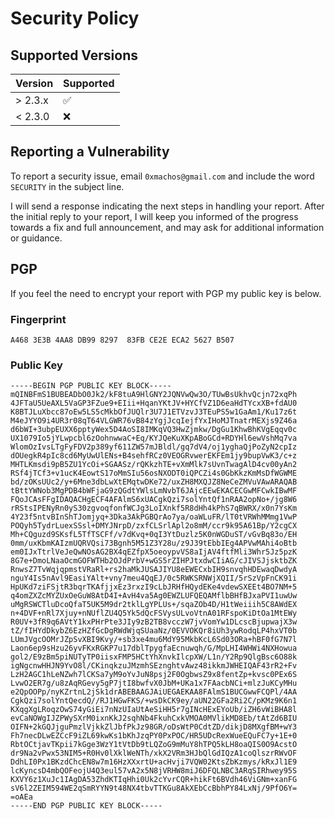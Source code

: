 # Security Policy

## Supported Versions

| Version   | Supported            |
| --------- | -------------------- |
| > 2.3.x   | :white_check_mark:   |
| < 2.3.0   | :x:                  |

## Reporting a Vulnerability

To report a security issue, email `0xmachos@gmail.com` and include the word `SECURITY` in the subject line.

I will send a response indicating the next steps in handling your report. After the initial reply to your report, I will keep you informed of the progress towards a fix and full announcement, and may ask for additional information or guidance.

## PGP

If you feel the need to encrypt your report with PGP my public key is below. 

### Fingerprint

```
A468 3E3B 4AA8 DB99 8297  83FB CE2E ECA2 5627 B507
```

### Public Key

```
-----BEGIN PGP PUBLIC KEY BLOCK-----
mQINBFmS1BUBEADbO0Jk2/kF8tuA9HlGNY2JQNVwQw3O/TUwBsUkhvQcjn72xqPh
4JFTaU5UeAXL5VaGP3FZue9+EIii+HqanYKtJV+HYCfVZ1D6eaHdTYcxXB+fdAU0
K8BTJLuXbcc87oEw5LS5cMkbOfJUQlr3U7J1ETVzvJ3TEuPS5w1GaAm1/Ku17z6t
M4eJYYO9i4UR3r08qT64VLGWR76vB84zYgjJcqIejfYxIHoMJTnatrMEXjs9Z46a
d6bWI+3ubpEUXX6pptyWex5D4AoSI8IMKqVQ3HwZjmkw/DgGu1KhwBhKVgEqqv0c
UX1079Io5jYLwpcbl6zOohnwwaC+Eq/KYJQeKuXKpABoGCd+RDYHl6ewVshMq7va
WlomOzIvsLTgFyFDV2p389yf611ZW57mJBldl/gq7dV4/oj1yghaQjPoZyN2cpIz
dOUegkR4pIc8cd6MyUwUlENs+B4sehfRCz0VEOGRvwerEKFEm1jy9bupVwK3/c+z
MHTLKmsdi9pB5ZU1YcOi+SGAASz/rQKkzhTE+vXmMlk7sUvnTwagAlD4cv00yAn2
RSf4jTCf3+v1ucK4EowtS17oMmSIu56osNXODT0iQPCZi4s0GbKkzKmMsDfWGWME
bd/zOKsUUc2/y+6Mne3dbLwXtEMqtwDKe72/uxZH8MXQJZ8NeCeZMVuVAwARAQAB
tBttYWNob3MgPDB4bWFjaG9zQGdtYWlsLmNvbT6JAjcEEwEKACECGwMFCwkIBwMF
FQoJCAsFFgIDAQACHgECF4AFAlmS6xUACgkQzi7solYntQf1nRAA2opNo+/jg8W6
rRStsIPENyRn0yS30zgvoqfonfWCJg3LoIXnkf5R8dHh4kPhS7qBWRX/x0n7YsKm
4Y23f5ntvBInShTJomjyq+3Dka3AkPGBQrAo7ya/oaWLuFR/lT0tVRWhMMmg1VwP
POQyh5TydrLuexSSsl+DMYJNrpD/zxfCLSrlApl2o8mM/ccr9k95A61Bp/Y2cgCX
Mh+CQguzd9SKsfL5TfTSCFf/v7dKvq+0qI3YtDuzlz5K0nWGDuST/vGvBq83o/EH
0mm/uxKbmKAIzmUQRVQsi73Bgnh5M51Z3Y28u/z9J39tEbbIEg4APVwMAhi4oBtb
em0IJxTtrlVeJeQwNOsAG2BX4qEZfpX5oeoypvVS8aIjAV4ftfMli3Whr5Jz5pzK
8G7e+DmoLNaaOcmGOFWTHb2OJdPrbV+wGS5rZIHPJtxdwCIiAG/cJIVSJjsktbZK
RnwsZ7TvWqjqpmstVRaRl+rs2haMkJUSAJIYU8eEWECxbIH9snvqhHDEwaqDwdyA
nguY4Is5nAvl9EasiYAlt+vny7meu4QqEJ/0c5RWKSRNWjXQII/5rSzVpFnCK91i
HpUKd7ziFSjtR3bqrTKAfjjxEz3rxzI9cLbJRHfHQydEKe4vdewSXEEt4BO7NM+5
q4omZXZcMYZUxOeGuW8AtD4I+AvH4va5Ag0EWZLUFQEQAMflbBHfBJxaPVI1uwUw
uMgRSWCTluDcoQfaT5UK5M9dr2tklLgYPLUs+/sqaZOb4D/H1tWeiiih5C8AWdEX
n+4DVF+nRl7Xjuy+nNUflZU4Q5Yk5dQcFSVysULvoVtnA01RFspoKiDtOa1MtEWy
R0UV+3fR9q6AVtY1kxPHrPte3JIy9zB2TB8vcczW7jvVomYw1DLcscBjupwajX3w
tZ/fIHYdDkybZ6EzHZfGcDgRWdWjqSUaaNz/0EVVOKQr8iUh3ywRodqLP4hxVT0b
LUmJVgcOOMrJZpSvXBI9Kvy/+sb3xe4mu6MdY95MkbKcL6Sd03ORa+hBF0fG7N7l
Laon6ep9sHzu26yvFKxRGKP7u17dblTpygfaEcnuwqh/G/MpLHI4WHWi4NXHowua
gol2/E9zBm5piNUTyTP0iisxFMP5HCtYhXnvkIlcpXW/L1n/Y2Rp9QlgBsc6O88k
igNgcnwHHJN9YvO8l/CKinqkzuJMzmhSEznghtvAwz48ikkmJWHEIQAF43rR2+Fv
LzH2AGC1hLeNZwh7lCKSa7yM9oYvJuN8psj2F0OgbwsZ9x8fentZp+kvsc0PEx6S
LvwO2ER7g/u8zAqRGevy5gP7jtI8bwfvX0JbM+UKa1x7FAacbNCi+mlzJuKCyMHu
e2QpOOPp/nyKZrtnL2jSk1drABEBAAGJAiUEGAEKAA8FAlmS1BUCGwwFCQPl/4AA
CgkQzi7solYntQecdQ//RJ1HGwFKS/+wsDkCK9ey/aUN22GFa2Ri2C/pKMz9K6n1
KXqgXgLRoqzOwS74yGiEi7nNzUIaUtAeSiHH5r7gINcHExEYoUb/iZH6vWiBHA8l
evCaNOWgIJZPWySXrM0ixnKkJ2sqhNb4FkuhCxkVMOA0MVlikMD8Eb/tAtZd6BIU
OIFN+2kGQJjguPmzlVjkkZlJbfPkJz98GR/oDsWtP0CdtZD/dikjD8MXgfBM+wY3
Fh7necDLwEZCcF9iZL69kwKs1bKhJzqPY0PxPOC/HR5UDcRexWueEQuFC7y+1E+0
RbtOCtjavTKpii7kGge3WzY1tVtDb9tLQZoG9mMuY8hTPQ5kLH8oaQIS0O9AcstO
dr9Na2vPwx53NIM5+R0Hv0lXklWeNTh/xkX2VRm3HJbQlGdIQzA1coQlszrRWvOF
DdhLI0Px1BKzdChcEN8w7m16HzXXxrtU+acHvji7VQW02KtsZbKzmys/kRxJl1E9
lcKyncsD4mbQOFeojU4Q3eul57vA2x5N8jVRHW8miJ6DFQLNBC3ARqSIRhwey95S
KXVY6z1XuJc1IAgDA53ZhdKTIqHhi0Uk2cYvrCQR+hikFt6BVdh46ViGNm+xanFG
sV6l2ZEIM594WE2qSmRYYN9t48NX4tbvTTKGu8AkXEbCcBbhPY84LxNj/9PfO6Y=
=oAEa
-----END PGP PUBLIC KEY BLOCK-----
```

